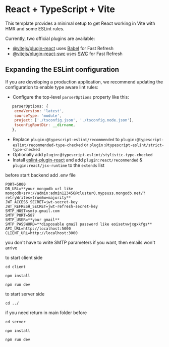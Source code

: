 # React + TypeScript + Vite

This template provides a minimal setup to get React working in Vite with HMR and some ESLint rules.

Currently, two official plugins are available:

- [@vitejs/plugin-react](https://github.com/vitejs/vite-plugin-react/blob/main/packages/plugin-react/README.md) uses [Babel](https://babeljs.io/) for Fast Refresh
- [@vitejs/plugin-react-swc](https://github.com/vitejs/vite-plugin-react-swc) uses [SWC](https://swc.rs/) for Fast Refresh

## Expanding the ESLint configuration

If you are developing a production application, we recommend updating the configuration to enable type aware lint rules:

- Configure the top-level `parserOptions` property like this:

```js
   parserOptions: {
    ecmaVersion: 'latest',
    sourceType: 'module',
    project: ['./tsconfig.json', './tsconfig.node.json'],
    tsconfigRootDir: __dirname,
   },
```

- Replace `plugin:@typescript-eslint/recommended` to `plugin:@typescript-eslint/recommended-type-checked` or `plugin:@typescript-eslint/strict-type-checked`
- Optionally add `plugin:@typescript-eslint/stylistic-type-checked`
- Install [eslint-plugin-react](https://github.com/jsx-eslint/eslint-plugin-react) and add `plugin:react/recommended` & `plugin:react/jsx-runtime` to the `extends` list

before start backend add .env file

```
PORT=5000
DB_URL=**your mongodb url like mongodb+srv://admin:admin123456@cluster0.mypsuss.mongodb.net/?retryWrites=true&w=majority**
JWT_ACCESS_SECRET=jwt-secret-key
JWT_REFRESH_SECRET=jwt-refresh-secret-key
SMTP_HOST=smtp.gmail.com
SMTP_PORT=587
SMTP_USER=**your gmail**
SMTP_PASSWORD=**disposable gmail password like eoisetvwjxgxkfgs**
API_URL=http://localhost:5000
CLIENT_URL=http://localhost:3000
```

you don't have to write SMTP parameters if you want, then emails won't arrive

to start client side

```
cd client
```

```
npm install
```

```
npm run dev
```

to start server side

```
cd ../
```

if you need return in main folder before

```
cd server
```

```
npm install
```

```
npm run dev
```
